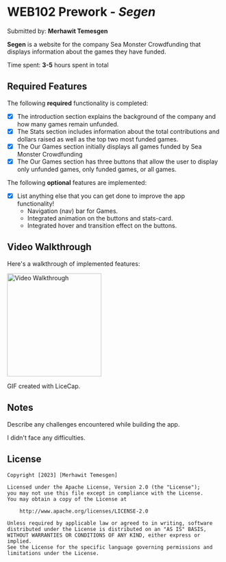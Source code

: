 # WEB102 Prework - *Segen*

Submitted by: **Merhawit Temesgen**

**Segen** is a website for the company Sea Monster Crowdfunding that displays information about the games they have funded.

Time spent: **3-5** hours spent in total

## Required Features

The following **required** functionality is completed:

* [x] The introduction section explains the background of the company and how many games remain unfunded.
* [x] The Stats section includes information about the total contributions and dollars raised as well as the top two most funded games.
* [x] The Our Games section initially displays all games funded by Sea Monster Crowdfunding
* [x] The Our Games section has three buttons that allow the user to display only unfunded games, only funded games, or all games.

The following **optional** features are implemented:

* [x] List anything else that you can get done to improve the app functionality!
    * Navigation (nav) bar for Games.
    * Integrated animation on the buttons and stats-card.
    * Integrated hover and transition effect on the buttons.

## Video Walkthrough

Here's a walkthrough of implemented features:


<img src='https://github.com/merhawit2019/web102_prework/segen.gif' title='Video Walkthrough' width='220' height="240" alt='Video Walkthrough' />


GIF created with LiceCap.

## Notes

Describe any challenges encountered while building the app.

I didn't face any difficulties.

## License

    Copyright [2023] [Merhawit Temesgen]

    Licensed under the Apache License, Version 2.0 (the "License");
    you may not use this file except in compliance with the License.
    You may obtain a copy of the License at

        http://www.apache.org/licenses/LICENSE-2.0

    Unless required by applicable law or agreed to in writing, software
    distributed under the License is distributed on an "AS IS" BASIS,
    WITHOUT WARRANTIES OR CONDITIONS OF ANY KIND, either express or implied.
    See the License for the specific language governing permissions and
    limitations under the License.
